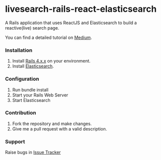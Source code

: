 # livesearch-rails-react-elasticsearch
A Rails application that uses ReactJS and Elasticsearch to build a reactive(live) search page. 

You can find a detailed tutorial on [Medium](#).

### Installation
1. Install [Rails 4.x.x](http://rubyonrails.org) on your environment.
2. Install [Elasticsearch](https://elastic.co).

### Configuration
1. Run bundle install
2. Start your Rails Web Server
3. Start Elasticsearch

### Contribution
1. Fork the repository and make changes.
2. Give me a pull request with a valid description.

### Support
Raise bugs in [Issue Tracker](https://github.com/swaathi/livesearch-rails-react-elasticsearch/issues)

